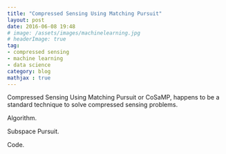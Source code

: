 ```yaml
---
title: "Compressed Sensing Using Matching Pursuit"
layout: post
date: 2016-06-08 19:48
# image: /assets/images/machinelearning.jpg
# headerImage: true
tag:
- compressed sensing
- machine learning
- data science
category: blog
mathjax : true
---
```


Compressed Sensing Using Matching Pursuit or CoSaMP, happens to be a standard technique to solve compressed sensing problems. 

Algorithm.

Subspace Pursuit.

Code.